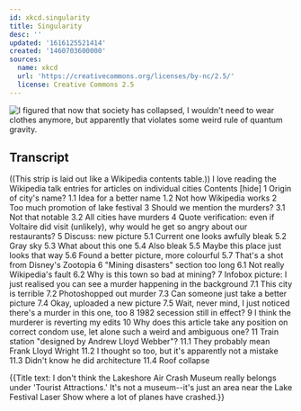```yaml
---
id: xkcd.singularity
title: Singularity
desc: ''
updated: '1616125521414'
created: '1460703600000'
sources:
  name: xkcd
  url: 'https://creativecommons.org/licenses/by-nc/2.5/'
  license: Creative Commons 2.5
---
```

![I figured that now that society has collapsed, I wouldn't need to wear clothes anymore, but apparently that violates some weird rule of quantum gravity.](https://imgs.xkcd.com/comics/singularity.png)

## Transcript
((This strip is laid out like a Wikipedia contents table.))
I love reading the Wikipedia talk entries for articles on individual cities
Contents [hide]
1 Origin of city's name? 
1.1 Idea for a better name
1.2 Not how Wikipedia works
2 Too much promotion of lake festival
3 Should we mention the murders? 
3.1 Not that notable
3.2 All cities have murders
4 Quote verification: even if Voltaire did visit (unlikely), why would he get so angry about our restaurants? 
5 Discuss: new picture
5.1 Current one looks awfully bleak
5.2 Gray sky
5.3 What about this one
5.4 Also bleak
5.5 Maybe this place just looks that way
5.6 Found a better picture, more colourful
5.7 That's a shot from Disney's Zootopia
6 "Mining disasters" section too long
6.1 Not really Wikipedia's fault
6.2 Why is this town so bad at mining?
7 Infobox picture: I just realised you can see a murder happening in the background
7.1 This city is terrible
7.2 Photoshopped out murder
7.3 Can someone just take a better picture
7.4 Okay, uploaded a new picture
7.5 Wait, never mind, I just noticed there's a murder in this one, too
8 1982 secession still in effect?
9 I think the murderer is reverting my edits
10 Why does this article take any position on correct condom use, let alone such a weird and ambiguous one?
11 Train station "designed by Andrew Lloyd Webber"?
11.1 They probably mean Frank Lloyd Wright
11.2 I thought so too, but it's apparently not a mistake
11.3 Didn't know he did architecture
11.4 Roof collapse

{{Title text: I don't think the Lakeshore Air Crash Museum really belongs under 'Tourist Attractions.' It's not a museum--it's just an area near the Lake Festival Laser Show where a lot of planes have crashed.}}

